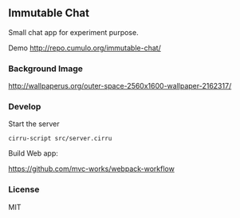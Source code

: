 
Immutable Chat
----

Small chat app for experiment purpose.

Demo http://repo.cumulo.org/immutable-chat/

### Background Image

http://wallpaperus.org/outer-space-2560x1600-wallpaper-2162317/

### Develop

Start the server

```
cirru-script src/server.cirru
```

Build Web app:

https://github.com/mvc-works/webpack-workflow

### License

MIT
